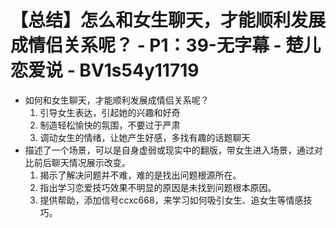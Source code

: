 # 【总结】怎么和女生聊天，才能顺利发展成情侣关系呢？ - P1：39-无字幕 - 楚儿恋爱说 - BV1s54y11719

-   如何和女生聊天，才能顺利发展成情侣关系呢？
    1.  引导女生表达，引起她的兴趣和好奇
    2.  制造轻松愉快的氛围，不要过于严肃
    3.  调动女生的情绪，让她产生好感，多找有趣的话题聊天
-   描述了一个场景，可以是自身虚弱或现实中的翻版，带女生进入场景，通过对比前后聊天情况展示改变。
    1.  揭示了解决问题并不难，难的是找出问题根源所在。
    2.  指出学习恋爱技巧效果不明显的原因是未找到问题根本原因。
    3.  提供帮助，添加信号ccxc668，来学习如何吸引女生、追女生等情感技巧。